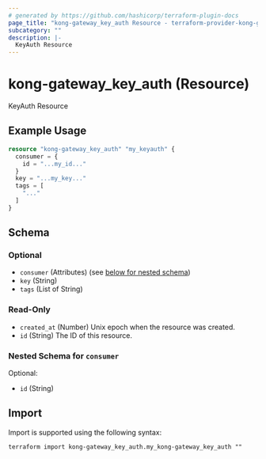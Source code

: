 ```yaml
---
# generated by https://github.com/hashicorp/terraform-plugin-docs
page_title: "kong-gateway_key_auth Resource - terraform-provider-kong-gateway"
subcategory: ""
description: |-
  KeyAuth Resource
---
```


# kong-gateway_key_auth (Resource)

KeyAuth Resource

## Example Usage

```terraform
resource "kong-gateway_key_auth" "my_keyauth" {
  consumer = {
    id = "...my_id..."
  }
  key = "...my_key..."
  tags = [
    "..."
  ]
}
```

<!-- schema generated by tfplugindocs -->
## Schema

### Optional

- `consumer` (Attributes) (see [below for nested schema](#nestedatt--consumer))
- `key` (String)
- `tags` (List of String)

### Read-Only

- `created_at` (Number) Unix epoch when the resource was created.
- `id` (String) The ID of this resource.

<a id="nestedatt--consumer"></a>
### Nested Schema for `consumer`

Optional:

- `id` (String)

## Import

Import is supported using the following syntax:

```shell
terraform import kong-gateway_key_auth.my_kong-gateway_key_auth ""
```
